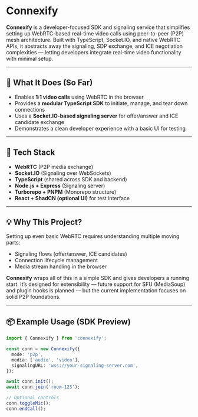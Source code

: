 # Connexify

**Connexify** is a developer-focused SDK and signaling service that simplifies setting up WebRTC-based real-time video calls using peer-to-peer (P2P) mesh architecture. Built with TypeScript, Socket.IO, and native WebRTC APIs, it abstracts away the signaling, SDP exchange, and ICE negotiation complexities — letting developers integrate real-time video functionality with minimal setup.

---

## 🚀 What It Does (So Far)

- Enables **1:1 video calls** using WebRTC in the browser
- Provides a **modular TypeScript SDK** to initiate, manage, and tear down connections
- Uses a **Socket.IO-based signaling server** for offer/answer and ICE candidate exchange
- Demonstrates a clean developer experience with a basic UI for testing

---

## 🧱 Tech Stack

- **WebRTC** (P2P media exchange)
- **Socket.IO** (Signaling over WebSockets)
- **TypeScript** (shared across SDK and backend)
- **Node.js + Express** (Signaling server)
- **Turborepo + PNPM** (Monorepo structure)
- **React + ShadCN (optional UI)** for test interface

---

## 💡 Why This Project?

Setting up even basic WebRTC requires understanding multiple moving parts:
- Signaling flows (offer/answer, ICE candidates)
- Connection lifecycle management
- Media stream handling in the browser

**Connexify** wraps all of this in a simple SDK and gives developers a running start. It’s designed for extensibility — future support for SFU (MediaSoup) and plugin hooks is planned — but the current implementation focuses on solid P2P foundations.

---

## 📦 Example Usage (SDK Preview)

```ts
import { Connexify } from 'connexify';

const conn = new Connexify({
  mode: 'p2p',
  media: ['audio', 'video'],
  signalingURL: 'wss://your-signaling-server.com',
});

await conn.init();
await conn.join('room-123');

// Optional controls
conn.toggleMic();
conn.endCall();
